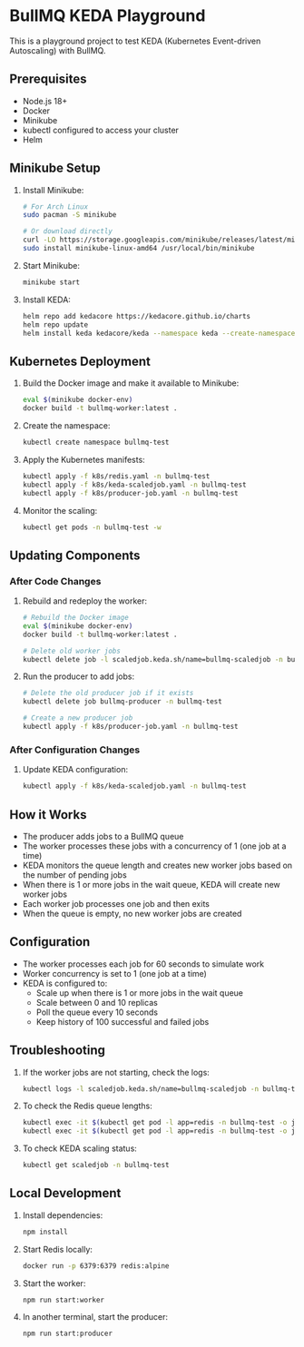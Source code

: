 # BullMQ KEDA Playground

This is a playground project to test KEDA (Kubernetes Event-driven Autoscaling) with BullMQ.

## Prerequisites

- Node.js 18+
- Docker
- Minikube
- kubectl configured to access your cluster
- Helm

## Minikube Setup

1. Install Minikube:
   ```bash
   # For Arch Linux
   sudo pacman -S minikube
   
   # Or download directly
   curl -LO https://storage.googleapis.com/minikube/releases/latest/minikube-linux-amd64
   sudo install minikube-linux-amd64 /usr/local/bin/minikube
   ```

2. Start Minikube:
   ```bash
   minikube start
   ```

3. Install KEDA:
   ```bash
   helm repo add kedacore https://kedacore.github.io/charts
   helm repo update
   helm install keda kedacore/keda --namespace keda --create-namespace
   ```

## Kubernetes Deployment

1. Build the Docker image and make it available to Minikube:
   ```bash
   eval $(minikube docker-env)
   docker build -t bullmq-worker:latest .
   ```

2. Create the namespace:
   ```bash
   kubectl create namespace bullmq-test
   ```

3. Apply the Kubernetes manifests:
   ```bash
   kubectl apply -f k8s/redis.yaml -n bullmq-test
   kubectl apply -f k8s/keda-scaledjob.yaml -n bullmq-test
   kubectl apply -f k8s/producer-job.yaml -n bullmq-test
   ```

4. Monitor the scaling:
   ```bash
   kubectl get pods -n bullmq-test -w
   ```

## Updating Components

### After Code Changes

1. Rebuild and redeploy the worker:
   ```bash
   # Rebuild the Docker image
   eval $(minikube docker-env)
   docker build -t bullmq-worker:latest .
   
   # Delete old worker jobs
   kubectl delete job -l scaledjob.keda.sh/name=bullmq-scaledjob -n bullmq-test
   ```

2. Run the producer to add jobs:
   ```bash
   # Delete the old producer job if it exists
   kubectl delete job bullmq-producer -n bullmq-test
   
   # Create a new producer job
   kubectl apply -f k8s/producer-job.yaml -n bullmq-test
   ```

### After Configuration Changes

1. Update KEDA configuration:
   ```bash
   kubectl apply -f k8s/keda-scaledjob.yaml -n bullmq-test
   ```

## How it Works

- The producer adds jobs to a BullMQ queue
- The worker processes these jobs with a concurrency of 1 (one job at a time)
- KEDA monitors the queue length and creates new worker jobs based on the number of pending jobs
- When there is 1 or more jobs in the wait queue, KEDA will create new worker jobs
- Each worker job processes one job and then exits
- When the queue is empty, no new worker jobs are created

## Configuration

- The worker processes each job for 60 seconds to simulate work
- Worker concurrency is set to 1 (one job at a time)
- KEDA is configured to:
  - Scale up when there is 1 or more jobs in the wait queue
  - Scale between 0 and 10 replicas
  - Poll the queue every 10 seconds
  - Keep history of 100 successful and failed jobs

## Troubleshooting

1. If the worker jobs are not starting, check the logs:
   ```bash
   kubectl logs -l scaledjob.keda.sh/name=bullmq-scaledjob -n bullmq-test
   ```

2. To check the Redis queue lengths:
   ```bash
   kubectl exec -it $(kubectl get pod -l app=redis -n bullmq-test -o jsonpath='{.items[0].metadata.name}') -n bullmq-test -- redis-cli LLEN bull:test-queue:wait
   kubectl exec -it $(kubectl get pod -l app=redis -n bullmq-test -o jsonpath='{.items[0].metadata.name}') -n bullmq-test -- redis-cli LLEN bull:test-queue:active
   ```

3. To check KEDA scaling status:
   ```bash
   kubectl get scaledjob -n bullmq-test
   ```

## Local Development

1. Install dependencies:
   ```bash
   npm install
   ```

2. Start Redis locally:
   ```bash
   docker run -p 6379:6379 redis:alpine
   ```

3. Start the worker:
   ```bash
   npm run start:worker
   ```

4. In another terminal, start the producer:
   ```bash
   npm run start:producer
   ```

